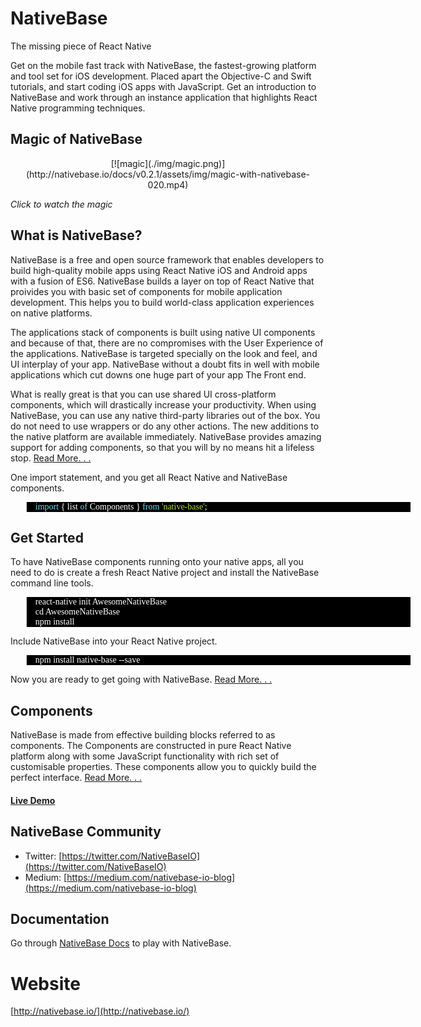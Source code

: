# NativeBase
The missing piece of React Native

Get on the mobile fast track with NativeBase, the fastest-growing platform and tool set for iOS development. Placed apart the Objective-C and Swift tutorials, and start coding iOS apps with JavaScript. Get an introduction to NativeBase and work through an instance application that highlights React Native programming techniques.

####
## Magic of NativeBase
<center>[![magic](./img/magic.png)](http://nativebase.io/docs/v0.2.1/assets/img/magic-with-nativebase-020.mp4)</center>

<i>Click to watch the magic</i>

####
## What is NativeBase?
NativeBase is a free and open source framework that enables developers to build high-quality mobile apps using React Native iOS and Android apps with a fusion of ES6. NativeBase builds a layer on top of React Native that proivides you with basic set of components for mobile application development. This helps you to build world-class application experiences on native platforms.


The applications stack of components is built using native UI components and because of that, there are no compromises with the User Experience of the applications. NativeBase is targeted specially on the look and feel, and UI interplay of your app. NativeBase without a doubt fits in well with mobile applications which cut downs one huge part of your app The Front end.

What is really great is that you can use shared UI cross-platform components, which will drastically increase your productivity. When using NativeBase, you can use any native third-party libraries out of the box. You do not need to use wrappers or do any other actions. The new additions to the native platform are available immediately. NativeBase provides amazing support for adding components, so that you will by no means hit a lifeless stop. [Read More. . .](http://nativebase.io/documentation)

One import statement, and you get all React Native and NativeBase components.
<blockquote style="background-color: #000; width: 600px; color: #fff; font-family: Monaco">
	<span style="color: #66d9ef">import</span> { list <span style="color: #66d9ef">of</span> Components } <span style="color: #66d9ef">from</span> <span style="color: #a6e22e">'native-base'</span>;
</blockquote>

####
## Get Started

To have NativeBase components running onto your native apps, all you need to do is create a fresh React Native project and install the NativeBase command line tools.

<blockquote style="background-color: #000; width: 600px; color: #fff; font-family: Monaco">
	react-native init AwesomeNativeBase<br />
	cd AwesomeNativeBase<br />
	npm install<br />
</blockquote>

Include NativeBase into your React Native project.
<blockquote style="background-color: #000; width: 600px; color: #fff; font-family: Monaco">
	npm install native-base --save
</blockquote>

Now you are ready to get going with NativeBase. [Read More. . .](http://nativebase.io/documentation)

####
## Components

NativeBase is made from effective building blocks referred to as components. The Components are constructed in pure React Native platform along with some JavaScript functionality with rich set of customisable properties. These components allow you to quickly build the perfect interface. [Read More. . .](http://nativebase.io/documentation)

#### [**Live Demo**](http://nativebase.io/components)

####
## NativeBase Community

*	Twitter: [https://twitter.com/NativeBaseIO](https://twitter.com/NativeBaseIO)
*	Medium: [https://medium.com/nativebase-io-blog](https://medium.com/nativebase-io-blog)

####
## Documentation

Go through [NativeBase Docs](http://nativebase.io/documentation) to play with NativeBase.

####
# Website
[http://nativebase.io/](http://nativebase.io/)

